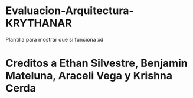 # Evaluacion-Arquitectura-KRYTHANAR
Plantilla para mostrar que si funciona xd
# Creditos a Ethan Silvestre, Benjamin Mateluna, Araceli Vega y Krishna Cerda
